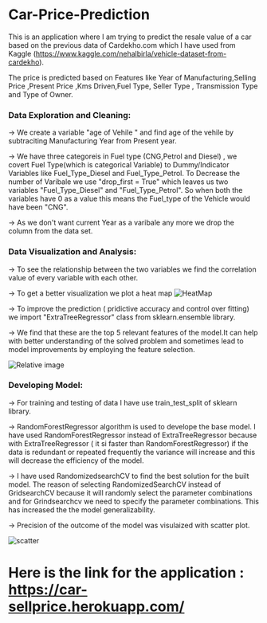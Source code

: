 # Car-Price-Prediction

 This is an application where I am trying to predict the resale value of a car based on the previous data of Cardekho.com which I have used from Kaggle  (https://www.kaggle.com/nehalbirla/vehicle-dataset-from-cardekho).

 The price is predicted based on Features like Year of Manufacturing,Selling Price ,Present Price ,Kms Driven,Fuel Type, Seller Type , Transmission Type and Type of Owner.
 
### Data Exploration and Cleaning:

-> We  create a variable "age of Vehile " and find age of the vehile by subtraciting Manufacturing Year from Present year.

-> We have three categoreis in Fuel type (CNG,Petrol and Diesel) , we covert Fuel Type(which is categorical Variable) to Dummy/Indicator Variables like Fuel_Type_Diesel and Fuel_Type_Petrol. To Decrease the number of Varibale we use "drop_first = True" which leaves us two variables "Fuel_Type_Diesel" and "Fuel_Type_Petrol". So when both the variables have 0 as a value this means the Fuel_type of the Vehicle would have been "CNG".

-> As we don't want current Year as a varibale any more we drop the column from the data set.

### Data Visualization and Analysis:
-> To see the relationship between the two variables we find the correlation value of every variable with each other.

-> To get a better visualization we plot a heat map 
![HeatMap](https://user-images.githubusercontent.com/92235451/150414510-9fc1d3b8-6468-4812-b5a4-35bb320a154b.png)


-> To improve the prediction ( pridictive accuracy and control over fitting) we import "ExtraTreeRegressor" class from sklearn.ensemble library.

-> We find that these are the top 5 relevant features of the model.It can help with better understanding of the solved problem and sometimes lead to model improvements by employing the feature selection.

![Relative image](https://user-images.githubusercontent.com/92235451/150423099-a2059f11-de2d-4f69-a0d7-e121f727a332.png)

### Developing Model:
-> For training and testing of data I have use train_test_split of sklearn library.

-> RandomForestRegressor algorithm is used to develope the base model. I have used RandomForestRegressor instead of ExtraTreeRegressor because with ExtraTreeRegressor ( it si faster than RandomForestRegressor) if the data is redundant or repeated frequently the variance will increase and this will decrease the efficiency of the model.

-> I have used RandomizedsearchCV to find the best solution for the built model. The reason of selecting RandomizedSearchCV instead of GridsearchCV because it will randomly select the parameter combinations and for Grindsearchcv we need to specify the parameter combinations. This has increased the the model generalizability.

-> Precision of the outcome of the model was visulaized with scatter plot.

![scatter](https://user-images.githubusercontent.com/92235451/150428001-80f44aa1-f404-48db-8ab7-4b9fbba18d5a.png)


# Here is the link for the application : https://car-sellprice.herokuapp.com/

